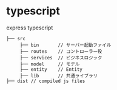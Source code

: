 # typescript
express typescript

```
├── src  
     ├── bin       // サーバー起動ファイル
     ├── routes    // コントローラー役
     ├── services  // ビジネスロジック
     ├── model     // モデル
     ├── entity    // Entity
     ├── lib       // 共通ライブラリ
├── dist // compiled js files
```
